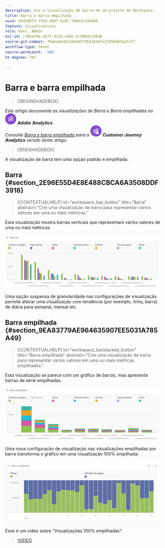 ```yaml
---
description: Use a visualização de barra em um projeto do Workspace.
title: Barra e barra empilhada
uuid: 45d2d9f3-3fb3-460f-bc87-7d6e3cc44494
feature: Visualizations
role: User, Admin
exl-id: c78ea74b-a57f-411b-a44e-5c9902e159a6
source-git-commit: 76abe4e363184a9577622818fe21859d016a5cf7
workflow-type: tm+mt
source-wordcount: '165'
ht-degree: 76%

---
```


# Barra e barra empilhada

>[!BEGINSHADEBOX]

_Este artigo documenta as visualizações de Barra e Barra empilhadas no_ ![AdobeAnalytics](/help/assets/icons/AdobeAnalytics.svg) _**Adobe Analytics**._<br/>_Consulte [Barra e barra empilhada](https://experienceleague.adobe.com/en/docs/analytics-platform/using/cja-workspace/visualizations/bar) para a_ ![CustomerJourneyAnalytics](/help/assets/icons/CustomerJourneyAnalytics.svg) _**Customer Journey Analytics** versão deste artigo._

>[!ENDSHADEBOX]

A visualização de barra tem uma opção padrão e empilhada.

## Barra {#section_2E96E55D4E8E488CBCA6A3508DDF3918}

<!-- markdownlint-disable MD034 -->

>[!CONTEXTUALHELP]
>id="workspace_bar_button"
>title="Barra"
>abstract="Crie uma visualização de barra para representar vários valores em uma ou mais métricas."

<!-- markdownlint-enable MD034 -->

Esta visualização mostra barras verticais que representam vários valores de uma ou mais métricas.

![](assets/bar.png)

Uma opção suspensa de granularidade nas configurações de visualização permite alterar uma visualização com tendência (por exemplo, linha, barra) de diária para semanal, mensal etc.

## Barra empilhada {#section_9EA83779AE964635907EE5031A785A49}

<!-- markdownlint-disable MD034 -->

>[!CONTEXTUALHELP]
>id="workspace_barstacked_button"
>title="Barra empilhada"
>abstract="Crie uma visualização de barra para representar vários valores em uma ou mais métricas empilhadas."

<!-- markdownlint-enable MD034 -->

Esta visualização se parece com um gráfico de barras, mas apresenta barras de série empilhadas.

![](assets/bar-stacked.png)

Uma nova configuração de visualização nas visualizações empilhadas por barra transforma o gráfico em uma visualização 100% empilhada:

![](assets/stacked_100_percent.png)

Esse é um vídeo sobre “Visualizações 100% empilhadas”:

>[!VIDEO](https://video.tv.adobe.com/v/23131/?quality=12)
